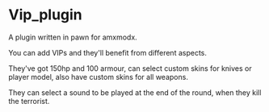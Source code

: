 # Vip_plugin
A plugin written in pawn for amxmodx.

You can add VIPs and they'll benefit from different aspects. 

They've got 150hp and 100 armour, can select custom skins for knives or player model, also have custom skins for all weapons. 

They can select a sound to be played at the end of the round, when they kill the terrorist.
